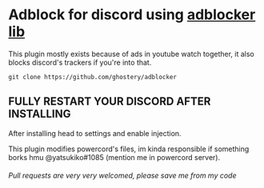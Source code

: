 # Adblock for discord using [adblocker lib](https://github.com/ghostery/adblocker/blob/master/packages/adblocker-electron/README.md)

This plugin mostly exists because of ads in youtube watch together, it also blocks discord's trackers if you're into that.

`git clone https://github.com/ghostery/adblocker`

## **FULLY RESTART YOUR DISCORD AFTER INSTALLING**

After installing head to settings and enable injection.

This plugin modifies powercord's files, im kinda responsible if something borks hmu @yatsukiko#1085 (mention me in powercord server).


###### Pull requests are very very welcomed, please save me from my code
